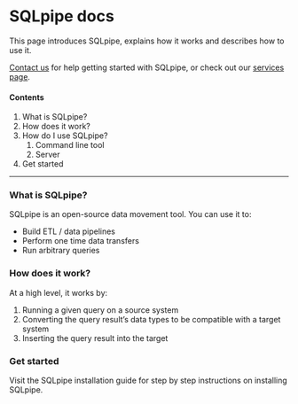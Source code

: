 # SQLpipe docs

This page introduces SQLpipe, explains how it works and describes how to use it.

[Contact us](https://sqlpipe.com/contact) for help getting started with SQLpipe, or check out our [services page](https://sqlpipe.com/services).

#### &#x20;Contents <a href="#contents" id="contents"></a>

1. What is SQLpipe?
2. How does it work?
3. How do I use SQLpipe?
   1. Command line tool
   2. Server
4. Get started

***

### &#x20;What is SQLpipe? <a href="#what-is-sqlpipe" id="what-is-sqlpipe"></a>

SQLpipe is an open-source data movement tool. You can use it to:

* Build ETL / data pipelines
* Perform one time data transfers
* Run arbitrary queries

### &#x20;How does it work? <a href="#how-does-it-work" id="how-does-it-work"></a>

At a high level, it works by:

1. Running a given query on a source system
2. Converting the query result’s data types to be compatible with a target system
3. Inserting the query result into the target

### &#x20;Get started <a href="#get-started" id="get-started"></a>

Visit the SQLpipe installation guide for step by step instructions on installing SQLpipe.
